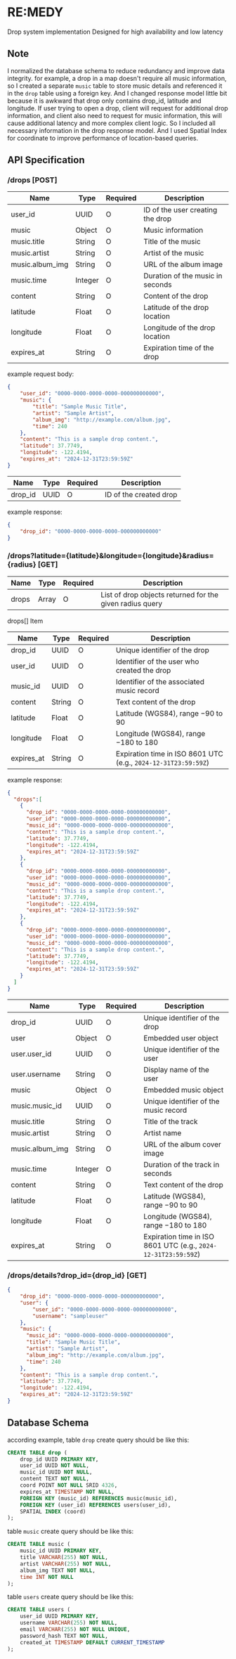 # RE:MEDY
Drop system implementation
Designed for high availability and low latency

## Note
I normalized the database schema to reduce redundancy and improve data integrity.
for example, a drop in a map doesn't require all music information, so I created a separate `music` table to store music details and referenced it in the `drop` table using a foreign key.
And I changed response model little bit because it is awkward that drop only contains drop_id, latitude and longitude.
If user trying to open a drop, client will request for additional drop information, and client also need to request for music information,
this will cause additional latency and more complex client logic.
So I included all necessary information in the drop response model.
And I used Spatial Index for coordinate to improve performance of location-based queries.

## API Specification
### /drops [POST]
| Name            | Type    | Required | Description                      |
|-----------------|---------|----------|----------------------------------|
| user_id         | UUID    | O        | ID of the user creating the drop |
| music           | Object  | O        | Music information                |
| music.title     | String  | O        | Title of the music               |
| music.artist    | String  | O        | Artist of the music              |
| music.album_img | String  | O        | URL of the album image           |
| music.time      | Integer | O        | Duration of the music in seconds |
| content         | String  | O        | Content of the drop              |
| latitude        | Float   | O        | Latitude of the drop location    |
| longitude       | Float   | O        | Longitude of the drop location   |
| expires_at      | String  | O        | Expiration time of the drop      |
example request body:
```json
{
    "user_id": "0000-0000-0000-0000-000000000000",
    "music": {
        "title": "Sample Music Title",
        "artist": "Sample Artist",
        "album_img": "http://example.com/album.jpg",
        "time": 240
    },
    "content": "This is a sample drop content.",
    "latitude": 37.7749,
    "longitude": -122.4194,
    "expires_at": "2024-12-31T23:59:59Z"
}
```
| Name            | Type    | Required | Description            |
|-----------------|---------|----------|------------------------|
| drop_id         | UUID    | O        | ID of the created drop |
example response:
```json
{
    "drop_id": "0000-0000-0000-0000-000000000000"
}
```

### /drops?latitude={latitude}&longitude={longitude}&radius={radius} [GET]
| Name  | Type  | Required | Description                                              |
| ----- | ----- | -------- | -------------------------------------------------------- |
| drops | Array | O        | List of drop objects returned for the given radius query |
drops[] Item

| Name        | Type   | Required | Description                                                    |
| ----------- | ------ | -------- | -------------------------------------------------------------- |
| drop\_id    | UUID   | O        | Unique identifier of the drop                                  |
| user\_id    | UUID   | O        | Identifier of the user who created the drop                    |
| music\_id   | UUID   | O        | Identifier of the associated music record                      |
| content     | String | O        | Text content of the drop                                       |
| latitude    | Float  | O        | Latitude (WGS84), range −90 to 90                              |
| longitude   | Float  | O        | Longitude (WGS84), range −180 to 180                           |
| expires\_at | String | O        | Expiration time in ISO 8601 UTC (e.g., `2024-12-31T23:59:59Z`) |


example response:

```json
{
  "drops":[
    {
      "drop_id": "0000-0000-0000-0000-000000000000",
      "user_id": "0000-0000-0000-0000-000000000000",
      "music_id": "0000-0000-0000-0000-000000000000",
      "content": "This is a sample drop content.",
      "latitude": 37.7749,
      "longitude": -122.4194,
      "expires_at": "2024-12-31T23:59:59Z"
    },
    {
      "drop_id": "0000-0000-0000-0000-000000000000",
      "user_id": "0000-0000-0000-0000-000000000000",
      "music_id": "0000-0000-0000-0000-000000000000",
      "content": "This is a sample drop content.",
      "latitude": 37.7749,
      "longitude": -122.4194,
      "expires_at": "2024-12-31T23:59:59Z"
    },
    {
      "drop_id": "0000-0000-0000-0000-000000000000",
      "user_id": "0000-0000-0000-0000-000000000000",
      "music_id": "0000-0000-0000-0000-000000000000",
      "content": "This is a sample drop content.",
      "latitude": 37.7749,
      "longitude": -122.4194,
      "expires_at": "2024-12-31T23:59:59Z"
    }
  ]
}
```
| Name             | Type    | Required | Description                                                    |
| ---------------- | ------- | -------- | -------------------------------------------------------------- |
| drop\_id         | UUID    | O        | Unique identifier of the drop                                  |
| user             | Object  | O        | Embedded user object                                           |
| user.user\_id    | UUID    | O        | Unique identifier of the user                                  |
| user.username    | String  | O        | Display name of the user                                       |
| music            | Object  | O        | Embedded music object                                          |
| music.music\_id  | UUID    | O        | Unique identifier of the music record                          |
| music.title      | String  | O        | Title of the track                                             |
| music.artist     | String  | O        | Artist name                                                    |
| music.album\_img | String  | O        | URL of the album cover image                                   |
| music.time       | Integer | O        | Duration of the track in seconds                               |
| content          | String  | O        | Text content of the drop                                       |
| latitude         | Float   | O        | Latitude (WGS84), range −90 to 90                              |
| longitude        | Float   | O        | Longitude (WGS84), range −180 to 180                           |
| expires\_at      | String  | O        | Expiration time in ISO 8601 UTC (e.g., `2024-12-31T23:59:59Z`) |

### /drops/details?drop_id={drop_id} [GET]
```json
{
    "drop_id": "0000-0000-0000-0000-000000000000",
    "user": {
        "user_id": "0000-0000-0000-0000-000000000000",
        "username": "sampleuser"
    },
    "music": {
      "music_id": "0000-0000-0000-0000-000000000000",
      "title": "Sample Music Title",
      "artist": "Sample Artist",
      "album_img": "http://example.com/album.jpg",
      "time": 240
    },
    "content": "This is a sample drop content.",
    "latitude": 37.7749,
    "longitude": -122.4194,
    "expires_at": "2024-12-31T23:59:59Z"
}
```

## Database Schema

according example, table `drop` create query should be like this:
```sql
CREATE TABLE drop (
    drop_id UUID PRIMARY KEY,
    user_id UUID NOT NULL,
    music_id UUID NOT NULL,
    content TEXT NOT NULL,
    coord POINT NOT NULL SRID 4326,
    expires_at TIMESTAMP NOT NULL,
    FOREIGN KEY (music_id) REFERENCES music(music_id),
    FOREIGN KEY (user_id) REFERENCES users(user_id),
    SPATIAL INDEX (coord)
);
```
table `music` create query should be like this:
```sql
CREATE TABLE music (
    music_id UUID PRIMARY KEY,
    title VARCHAR(255) NOT NULL,
    artist VARCHAR(255) NOT NULL,
    album_img TEXT NOT NULL,
    time INT NOT NULL
);
```
table `users` create query should be like this:
```sql
CREATE TABLE users (
    user_id UUID PRIMARY KEY,
    username VARCHAR(255) NOT NULL,
    email VARCHAR(255) NOT NULL UNIQUE,
    password_hash TEXT NOT NULL,
    created_at TIMESTAMP DEFAULT CURRENT_TIMESTAMP
);
```